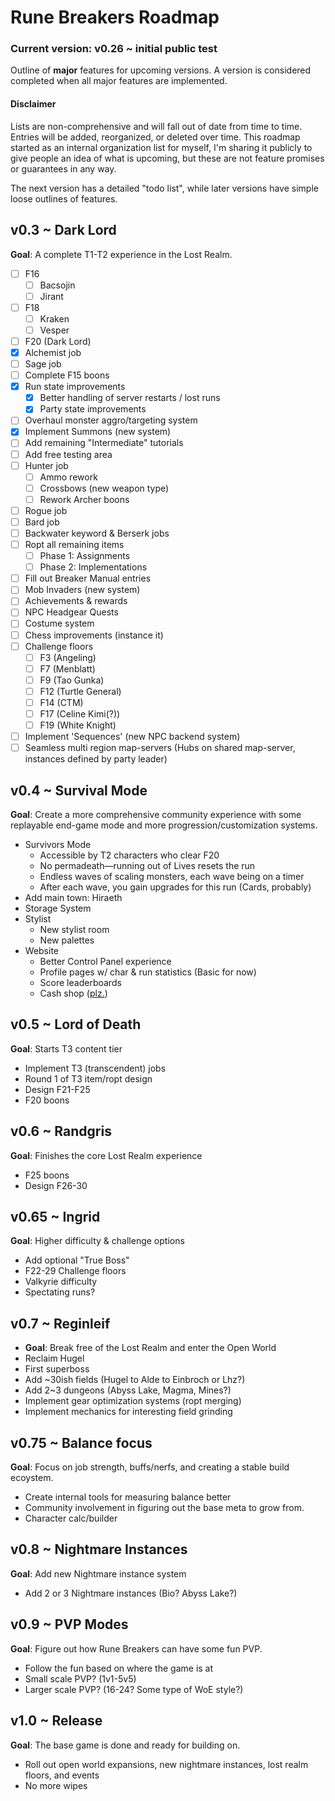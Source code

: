 # Rune Breakers Roadmap
### Current version: v0.26 ~ initial public test
Outline of **major** features for upcoming versions. A version is considered completed when all major features are implemented. 

#### Disclaimer
Lists are non-comprehensive and will fall out of date from time to time. Entries will be added, reorganized, or deleted over time. This roadmap started as an internal organization list for myself, I'm sharing it publicly to give people an idea of what is upcoming, but these are not feature promises or guarantees in any way.

The next version has a detailed "todo list", while later versions have simple loose outlines of features.

## v0.3 ~ Dark Lord
**Goal**: A complete T1-T2 experience in the Lost Realm.
- [ ] F16
  - [ ] Bacsojin
  - [ ] Jirant
- [ ] F18
  - [ ] Kraken
  - [ ] Vesper
- [ ] F20 (Dark Lord)
- [x] Alchemist job
- [ ] Sage job
- [ ] Complete F15 boons
- [x] Run state improvements
  - [x] Better handling of server restarts / lost runs
  - [x] Party state improvements
- [ ] Overhaul monster aggro/targeting system
- [x] Implement Summons (new system)
- [ ] Add remaining "Intermediate" tutorials
- [ ] Add free testing area
- [ ] Hunter job
  - [ ] Ammo rework
  - [ ] Crossbows (new weapon type)
  - [ ] Rework Archer boons
- [ ] Rogue job
- [ ] Bard job
- [ ] Backwater keyword & Berserk jobs
- [ ] Ropt all remaining items
  - [ ] Phase 1: Assignments
  - [ ] Phase 2: Implementations
- [ ] Fill out Breaker Manual entries
- [ ] Mob Invaders (new system)
- [ ] Achievements & rewards
- [ ] NPC Headgear Quests
- [ ] Costume system
- [ ] Chess improvements (instance it)
- [ ] Challenge floors
  - [ ] F3 (Angeling)
  - [ ] F7 (Menblatt)
  - [ ] F9 (Tao Gunka)
  - [ ] F12 (Turtle General)
  - [ ] F14 (CTM)
  - [ ] F17 (Celine Kimi(?))
  - [ ] F19 (White Knight)
- [ ] Implement 'Sequences' (new NPC backend system)
- [ ] Seamless multi region map-servers (Hubs on shared map-server, instances defined by party leader)

## v0.4 ~ Survival Mode
**Goal**: Create a more comprehensive community experience with some replayable end-game mode and more progression/customization systems.
* Survivors Mode
  * Accessible by T2 characters who clear F20
  * No permadeath—running out of Lives resets the run
  * Endless waves of scaling monsters, each wave being on a timer
  * After each wave, you gain upgrades for this run (Cards, probably)
* Add main town: Hiraeth
* Storage System
* Stylist
  * New stylist room
  * New palettes
* Website
  * Better Control Panel experience
  * Profile pages w/ char & run statistics (Basic for now)
  * Score leaderboards
  * Cash shop ([plz.](https://www.youtube.com/watch?v=7NgoTbNKPzs))

## v0.5 ~ Lord of Death
**Goal**: Starts T3 content tier
* Implement T3 (transcendent) jobs
* Round 1 of T3 item/ropt design
* Design F21-F25
* F20 boons

## v0.6 ~ Randgris
**Goal**: Finishes the core Lost Realm experience
* F25 boons
* Design F26-30

## v0.65 ~ Ingrid
**Goal**: Higher difficulty & challenge options
* Add optional "True Boss"
* F22-29 Challenge floors
* Valkyrie difficulty
* Spectating runs?

## v0.7 ~ Reginleif
* **Goal**: Break free of the Lost Realm and enter the Open World
* Reclaim Hugel
* First superboss
* Add ~30ish fields (Hugel to Alde to Einbroch or Lhz?)
* Add 2~3 dungeons (Abyss Lake, Magma, Mines?)
* Implement gear optimization systems (ropt merging)
* Implement mechanics for interesting field grinding

## v0.75 ~ Balance focus
**Goal**: Focus on job strength, buffs/nerfs, and creating a stable build ecoystem.
* Create internal tools for measuring balance better
* Community involvement in figuring out the base meta to grow from.
* Character calc/builder

## v0.8 ~ Nightmare Instances
**Goal**: Add new Nightmare instance system
* Add 2 or 3 Nightmare instances (Bio? Abyss Lake?)

## v0.9 ~ PVP Modes
**Goal**: Figure out how Rune Breakers can have some fun PVP.
* Follow the fun based on where the game is at
* Small scale PVP? (1v1-5v5)
* Larger scale PVP? (16-24? Some type of WoE style?)

## v1.0 ~ Release
**Goal**: The base game is done and ready for building on.
* Roll out open world expansions, new nightmare instances, lost realm floors, and events 
* No more wipes
